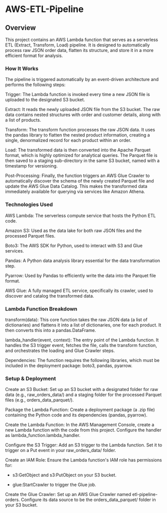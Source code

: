 # AWS-ETL-Pipeline

## **Overview**
This project contains an AWS Lambda function that serves as a serverless ETL (Extract, Transform, Load) pipeline. It is designed to automatically process raw JSON order data, flatten its structure, and store it in a more efficient format for analysis.

### How It Works
The pipeline is triggered automatically by an event-driven architecture and performs the following steps:

Trigger: The Lambda function is invoked every time a new JSON file is uploaded to the designated S3 bucket.

Extract: It reads the newly uploaded JSON file from the S3 bucket. The raw data contains nested structures with order and customer details, along with a list of products.

Transform: The transform function processes the raw JSON data. It uses the pandas library to flatten the nested product information, creating a single, denormalized record for each product within an order.

Load: The transformed data is then converted into the Apache Parquet format, which is highly optimized for analytical queries. The Parquet file is then saved to a staging sub-directory in the same S3 bucket, named with a timestamp for versioning.

Post-Processing: Finally, the function triggers an AWS Glue Crawler to automatically discover the schema of the newly created Parquet file and update the AWS Glue Data Catalog. This makes the transformed data immediately available for querying via services like Amazon Athena.

### Technologies Used
AWS Lambda: The serverless compute service that hosts the Python ETL code.

Amazon S3: Used as the data lake for both raw JSON files and the processed Parquet files.

Boto3: The AWS SDK for Python, used to interact with S3 and Glue services.

Pandas: A Python data analysis library essential for the data transformation step.

Pyarrow: Used by Pandas to efficiently write the data into the Parquet file format.

AWS Glue: A fully managed ETL service, specifically its crawler, used to discover and catalog the transformed data.

### Lambda Function Breakdown
transform(data): This core function takes the raw JSON data (a list of dictionaries) and flattens it into a list of dictionaries, one for each product. It then converts this into a pandas.DataFrame.

lambda_handler(event, context): The entry point of the Lambda function. It handles the S3 trigger event, fetches the file, calls the transform function, and orchestrates the loading and Glue Crawler steps.

Dependencies: The function requires the following libraries, which must be included in the deployment package: boto3, pandas, pyarrow.

### Setup & Deployment
Create an S3 Bucket: Set up an S3 bucket with a designated folder for raw data (e.g., raw_orders_data/) and a staging folder for the processed Parquet files (e.g., orders_data_parquet/).

Package the Lambda Function: Create a deployment package (a .zip file) containing the Python code and its dependencies (pandas, pyarrow).

Create the Lambda Function: In the AWS Management Console, create a new Lambda function with the code from this project. Configure the handler as lambda_function.lambda_handler.

Configure the S3 Trigger: Add an S3 trigger to the Lambda function. Set it to trigger on a Put event in your raw_orders_data/ folder.

Create an IAM Role: Ensure the Lambda function's IAM role has permissions for:

- s3:GetObject and s3:PutObject on your S3 bucket.

- glue:StartCrawler to trigger the Glue job.

Create the Glue Crawler: Set up an AWS Glue Crawler named etl-pipeline-orders. Configure its data source to be the orders_data_parquet/ folder in your S3 bucket.